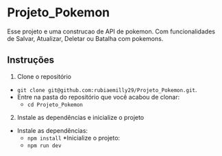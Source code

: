 # Projeto_Pokemon
Esse projeto e uma construcao de API de pokemon. Com funcionalidades de Salvar, Atualizar, Deletar ou Batalha com pokemons.

## Instruções

 1. Clone o repositório
    
  * `git clone git@github.com:rubiaemilly29/Projeto_Pokemon.git`.
* Entre na pasta do repositório que você acabou de clonar:
  * `cd Projeto_Pokemon`

2. Instale as dependências e inicialize o projeto
  * Instale as dependências:
       * `npm install`
     *Inicialize o projeto:
       * `npm run dev`
